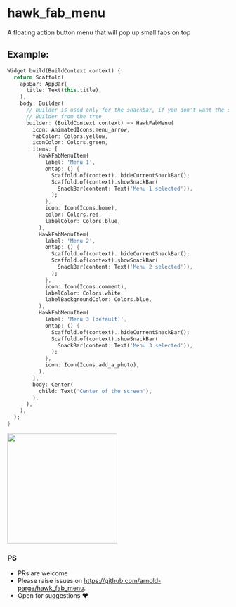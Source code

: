 # hawk_fab_menu
A floating action button menu that will pop up small fabs on top


## Example:

```dart
Widget build(BuildContext context) {
  return Scaffold(
    appBar: AppBar(
      title: Text(this.title),
    ),
    body: Builder(
      // builder is used only for the snackbar, if you don't want the snackbar you can remove
      // Builder from the tree
      builder: (BuildContext context) => HawkFabMenu(
        icon: AnimatedIcons.menu_arrow,
        fabColor: Colors.yellow,
        iconColor: Colors.green,
        items: [
          HawkFabMenuItem(
            label: 'Menu 1',
            ontap: () {
              Scaffold.of(context)..hideCurrentSnackBar();
              Scaffold.of(context).showSnackBar(
                SnackBar(content: Text('Menu 1 selected')),
              );
            },
            icon: Icon(Icons.home),
            color: Colors.red,
            labelColor: Colors.blue,
          ),
          HawkFabMenuItem(
            label: 'Menu 2',
            ontap: () {
              Scaffold.of(context)..hideCurrentSnackBar();
              Scaffold.of(context).showSnackBar(
                SnackBar(content: Text('Menu 2 selected')),
              );
            },
            icon: Icon(Icons.comment),
            labelColor: Colors.white,
            labelBackgroundColor: Colors.blue,
          ),
          HawkFabMenuItem(
            label: 'Menu 3 (default)',
            ontap: () {
              Scaffold.of(context)..hideCurrentSnackBar();
              Scaffold.of(context).showSnackBar(
                SnackBar(content: Text('Menu 3 selected')),
              );
            },
            icon: Icon(Icons.add_a_photo),
          ),
        ],
        body: Center(
          child: Text('Center of the screen'),
        ),
      ),
    ),
  );
}
```

<img src="https://raw.githubusercontent.com/arnold-parge/hawk_fab_menu/master/example/hawk menu demo 2.gif" width="250" />

### PS 
- PRs are welcome
- Please raise issues on https://github.com/arnold-parge/hawk_fab_menu.
- Open for suggestions ❤️